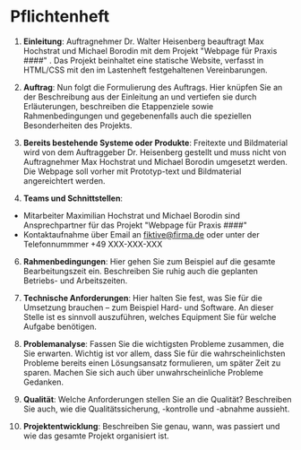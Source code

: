 # Pflichtenheft

1. **Einleitung**: Auftragnehmer Dr. Walter Heisenberg beauftragt Max Hochstrat und Michael Borodin mit dem Projekt "Webpage für Praxis ####" . Das Projekt beinhaltet eine statische Website, verfasst in HTML/CSS mit den im Lastenheft festgehaltenen Vereinbarungen.

2.  **Auftrag**: Nun folgt die Formulierung des Auftrags. Hier knüpfen Sie an der Beschreibung aus der Einleitung an und vertiefen sie durch Erläuterungen, beschreiben die Etappenziele sowie Rahmenbedingungen und gegebenenfalls auch die speziellen Besonderheiten des Projekts.  
    
3.  **Bereits bestehende Systeme oder Produkte**: Freitexte und Bildmaterial wird von dem Auftraggeber Dr. Heisenberg gestellt und muss nicht von Auftragnehmer Max Hochstrat und Michael Borodin umgesetzt werden. Die Webpage soll vorher mit Prototyp-text und Bildmaterial angereichtert werden.
    
4.  **Teams und Schnittstellen**: 
  - Mitarbeiter Maximilian Hochstrat und Michael Borodin sind Ansprechpartner für das Projekt "Webpage für Praxis ####"
  - Kontaktaufnahme über Email an fiktive@firma.de oder unter der Telefonnummmer +49 XXX-XXX-XXX

6.  **Rahmenbedingungen**: Hier gehen Sie zum Beispiel auf die gesamte Bearbeitungszeit ein. Beschreiben Sie ruhig auch die geplanten Betriebs- und Arbeitszeiten.  
    
7.  **Technische Anforderungen**: Hier halten Sie fest, was Sie für die Umsetzung brauchen – zum Beispiel Hard- und Software. An dieser Stelle ist es sinnvoll auszuführen, welches Equipment Sie für welche Aufgabe benötigen.  
    
8.  **Problemanalyse**: Fassen Sie die wichtigsten Probleme zusammen, die Sie erwarten. Wichtig ist vor allem, dass Sie für die wahrscheinlichsten Probleme bereits einen Lösungsansatz formulieren, um später Zeit zu sparen. Machen Sie sich auch über unwahrscheinliche Probleme Gedanken.  
    
9.  **Qualität**: Welche Anforderungen stellen Sie an die Qualität? Beschreiben Sie auch, wie die Qualitätssicherung, -kontrolle und -abnahme aussieht.  
    
10.  **Projektentwicklung**: Beschreiben Sie genau, wann, was passiert und wie das gesamte Projekt organisiert ist.